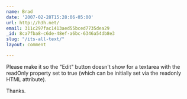 ```yaml
---
name: Brad
date: '2007-02-28T15:28:06-05:00'
url: http://h3h.net/
email: 311c297fac1413aed55bced7735dea29
_id: 8ca7fba8-c6de-48ef-a6bc-6346a54db8e3
slug: "/its-all-text/"
layout: comment

---
```


Please make it so the "Edit" button doesn't show for a textarea with the readOnly property set to true (which can be initially set via the readonly HTML attribute).

Thanks.
